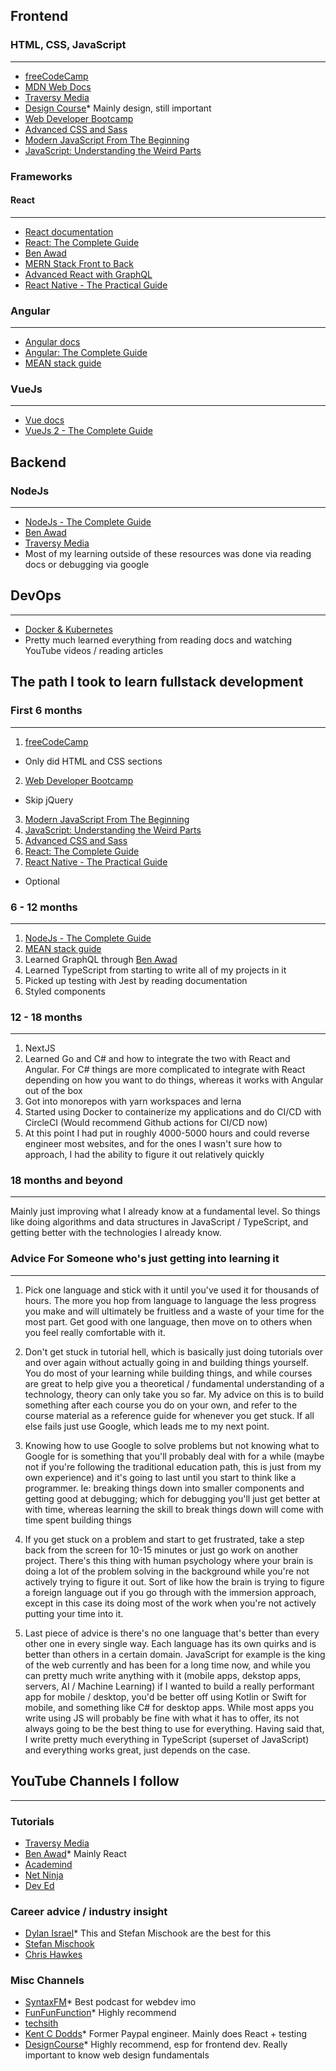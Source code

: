 ## Frontend
### HTML, CSS, JavaScript
---
- [freeCodeCamp](https://www.freecodecamp.org/)
- [MDN Web Docs](https://developer.mozilla.org/en-US/)
- [Traversy Media](https://www.youtube.com/channel/UC29ju8bIPH5as8OGnQzwJyA)
- [Design Course](https://www.youtube.com/channel/UCVyRiMvfUNMA1UPlDPzG5Ow)* Mainly design, still important
- [Web Developer Bootcamp](https://www.udemy.com/course/the-web-developer-bootcamp/)
- [Advanced CSS and Sass](https://www.udemy.com/course/advanced-css-and-sass/)
- [Modern JavaScript From The Beginning](https://www.udemy.com/course/modern-javascript-from-the-beginning/)
- [JavaScript: Understanding the Weird Parts](https://www.udemy.com/course/understand-javascript/)

### Frameworks
#### React
---
- [React documentation](https://reactjs.org/docs/getting-started.html)
- [React: The Complete Guide](https://www.udemy.com/course/react-the-complete-guide-incl-redux/)
- [Ben Awad](https://www.youtube.com/channel/UC-8QAzbLcRglXeN_MY9blyw)
- [MERN Stack Front to Back](https://www.udemy.com/course/mern-stack-front-to-back/)
- [Advanced React with GraphQL](https://advancedreact.com/)
- [React Native - The Practical Guide](https://www.udemy.com/course/react-native-the-practical-guide/)

### Angular
---
- [Angular docs](https://angular.io/docs)
- [Angular: The Complete Guide](https://www.udemy.com/course/the-complete-guide-to-angular-2/)
- [MEAN stack guide](https://www.udemy.com/course/angular-2-and-nodejs-the-practical-guide/)

### VueJs
---
- [Vue docs](https://vuejs.org/v2/guide/)
- [VueJs 2 - The Complete Guide](https://www.udemy.com/course/vuejs-2-the-complete-guide/)

## Backend
### NodeJs
---
- [NodeJs - The Complete Guide](https://www.udemy.com/course/nodejs-the-complete-guide/)
- [Ben Awad](https://www.youtube.com/channel/UC-8QAzbLcRglXeN_MY9blyw)
- [Traversy Media](https://www.youtube.com/channel/UC29ju8bIPH5as8OGnQzwJyA)
- Most of my learning outside of these resources was done via reading docs or debugging via google

## DevOps
---
- [Docker & Kubernetes](https://www.udemy.com/course/docker-and-kubernetes-the-complete-guide/)
- Pretty much learned everything from reading docs and watching YouTube videos / reading articles





## The path I took to learn fullstack development
### First 6 months
---
1. [freeCodeCamp](https://www.freecodecamp.org/)
- Only did HTML and CSS sections
2. [Web Developer Bootcamp](https://www.udemy.com/course/the-web-developer-bootcamp/)
- Skip jQuery
3. [Modern JavaScript From The Beginning](https://www.udemy.com/course/modern-javascript-from-the-beginning/)
4. [JavaScript: Understanding the Weird Parts](https://www.udemy.com/course/understand-javascript/)
5. [Advanced CSS and Sass](https://www.udemy.com/course/advanced-css-and-sass/)
6. [React: The Complete Guide](https://www.udemy.com/course/react-the-complete-guide-incl-redux/)
7. [React Native - The Practical Guide](https://www.udemy.com/course/react-native-the-practical-guide/)
- Optional

### 6 - 12 months
---
1. [NodeJs - The Complete Guide](https://www.udemy.com/course/nodejs-the-complete-guide/)
2. [MEAN stack guide](https://www.udemy.com/course/angular-2-and-nodejs-the-practical-guide/)
3. Learned GraphQL through [Ben Awad](https://www.youtube.com/channel/UC-8QAzbLcRglXeN_MY9blyw)
4. Learned TypeScript from starting to write all of my projects in it
5. Picked up testing with Jest by reading documentation
6. Styled components

### 12 - 18 months
---
1. NextJS
2. Learned Go and C# and how to integrate the two with React and Angular. For C# things are more complicated to integrate with React depending on how you want to do things, whereas it works with Angular out of the box
3. Got into monorepos with yarn workspaces and lerna
4. Started using Docker to containerize my applications and do CI/CD with CircleCI (Would recommend Github actions for CI/CD now)
5. At this point I had put in roughly 4000-5000 hours and could reverse engineer most websites, and for the ones I wasn't sure how to approach, I had the ability to figure it out relatively quickly

### 18 months and beyond
---
Mainly just improving what I already know at a fundamental level. So things like doing algorithms and data structures in JavaScript / TypeScript, and getting better with the technologies I already know.

### Advice For Someone who's just getting into learning it
---
1. Pick one language and stick with it until you've used it for thousands of hours. The more you hop from language to language the less progress you make and will ultimately be fruitless and a waste of your time for the most part. Get good with one language, then move on to others when you feel really comfortable with it.

2. Don't get stuck in tutorial hell, which is basically just doing tutorials over and over again without actually going in and building things yourself. You do most of your learning while building things, and while courses are great to help give you a theoretical / fundamental understanding of a technology, theory can only take you so far. My advice on this is to build something after each course you do on your own, and refer to the course material as a reference guide for whenever you get stuck. If all else fails just use Google, which leads me to my next point.

3. Knowing how to use Google to solve problems but not knowing what to Google for is something that you'll probably deal with for a while (maybe not if you're following the traditional education path, this is just from my own experience) and it's going to last until you start to think like a programmer. Ie: breaking things down into smaller components and getting good at debugging; which for debugging you'll just get better at with time, whereas learning the skill to break things down will come with time spent building things

4. If you get stuck on a problem and start to get frustrated, take a step back from the screen for 10-15 minutes or just go work on another project. There's this thing with human psychology where your brain is doing a lot of the problem solving in the background while you're not actively trying to figure it out. Sort of like how the brain is trying to figure a foreign language out if you go through with the immersion approach, except in this case its doing most of the work when you're not actively putting your time into it.

5. Last piece of advice is there's no one language that's better than every other one in every single way. Each language has its own quirks and is better than others in a certain domain. JavaScript for example is the king of the web currently and has been for a long time now, and while you can pretty much write anything with it (mobile apps, dekstop apps, servers, AI / Machine Learning) if I wanted to build a really performant app for mobile / desktop, you'd be better off using Kotlin or Swift for mobile, and something like C# for desktop apps. While most apps you write using JS will probably be fine with what it has to offer, its not always going to be the best thing to use for everything. Having said that, I write pretty much everything in TypeScript (superset of JavaScript) and everything works great, just depends on the case.

## YouTube Channels I follow
---
### Tutorials
- [Traversy Media](https://www.youtube.com/channel/UC29ju8bIPH5as8OGnQzwJyA)
- [Ben Awad](https://www.youtube.com/channel/UC-8QAzbLcRglXeN_MY9blyw)* Mainly React
- [Academind](https://www.youtube.com/channel/UCSJbGtTlrDami-tDGPUV9-w)
- [Net Ninja](https://www.youtube.com/channel/UCW5YeuERMmlnqo4oq8vwUpg)
- [Dev Ed](https://www.youtube.com/channel/UClb90NQQcskPUGDIXsQEz5Q/videos)

### Career advice / industry insight
- [Dylan Israel](https://www.youtube.com/channel/UC5Wi_NYysX-LfcqT3Hq9Faw)* This and Stefan Mischook are the best for this
- [Stefan Mischook](https://www.youtube.com/channel/UCyUBW72KU30dfAYWLVNZO8Q)
- [Chris Hawkes](https://www.youtube.com/channel/UCfV36TX5AejfAGIbtwTc7Zw)

### Misc Channels
- [SyntaxFM](https://syntax.fm/)* Best podcast for webdev imo
- [FunFunFunction](https://www.youtube.com/channel/UCO1cgjhGzsSYb1rsB4bFe4Q)* Highly recommend
- [techsith](https://www.youtube.com/channel/UCbGZKLIHpox2l0whz6_RYyg)
- [Kent C Dodds](https://www.youtube.com/channel/UCz-BYvuntVRt_VpfR6FKXJw)* Former Paypal engineer. Mainly does React + testing
- [DesignCourse](https://www.youtube.com/channel/UCVyRiMvfUNMA1UPlDPzG5Ow)* Highly recommend, esp for frontend dev. Really important to know web design fundamentals
